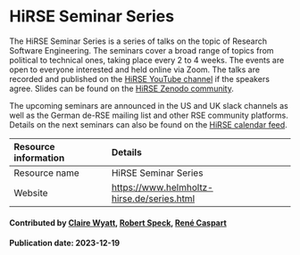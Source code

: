 



# HiRSE Seminar Series

The HiRSE Seminar Series is a series of talks on the topic of Research Software Engineering. The seminars cover a broad range of topics from political to technical ones, taking place every 2 to 4 weeks. The events are open to everyone interested and held online via Zoom. The talks are recorded and published on the [HiRSE YouTube channel](https://www.youtube.com/@Helmholtz_Platform_for_RSE) if the speakers agree. Slides can be found on the [HiRSE Zenodo community](https://zenodo.org/communities/hirse/).

The upcoming seminars are announced in the US and UK slack channels as well as the German de-RSE mailing list and other RSE community platforms. Details on the next seminars can also be found on the [HiRSE calendar feed](https://b2drop.eudat.eu/apps/calendar/p/Z9NWzFdrS8fAXPd9).

Resource information | Details
:--- | :---
Resource name | HiRSE Seminar Series
Website | https://www.helmholtz-hirse.de/series.html


#### Contributed by [Claire Wyatt](https://github.com/ClaireWyatt), [Robert Speck](https://github.com/pancetta), [René Caspart](https://github.com/rcaspart)
#### Publication date: 2023-12-19

<!---
Publish: yes
Categories: skills
Topics: online learning
Level: 2
Prerequisites: default
Aggregate: none
--->
